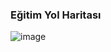 ### Eğitim Yol Haritası

![image](https://github.com/KardelRuveyda/dotnet-yuzuncuyil-egitim-notlari/assets/33912144/a7f0747e-99ad-41b7-9232-8022073f8ade)
